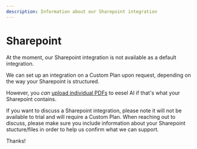 ```yaml
---
description: Information about our Sharepoint integration
---
```


# Sharepoint

At the moment, our Sharepoint integration is not available as a default integration.&#x20;

We can set up an integration on a Custom Plan upon request, depending on the way your Sharepoint is structured.&#x20;

However, you _can_ [upload individual PDFs](pdfs.md) to eesel AI if that's what your Sharepoint contains.&#x20;

If you want to discuss a Sharepoint integration, please note it will not be available to trial and will require a Custom Plan. When reaching out to discuss, please make sure you include information about your Sharepoint stucture/files in order to help us confirm what we can support.&#x20;

Thanks!

